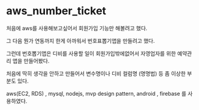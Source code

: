 # aws_number_ticket
처음에 aws를 사용해보고싶어서 회원가입 기능만 해볼려고 했다.

그 다음 뭔가 연동까지 한게 아까워서 번호표뽑기앱을 만들려고 했다.

그런데 번호뽑기앱은 디비를 사용할 일이 회원가입밖에없어서 자영업자를 위한 예약관리 앱을 만들어봤다.

처음에 딱히 생각을 안하고 만들어서 변수명이나 디비 컬럼명 (명명법) 등 좀 이상한 부분도 있다.

aws(EC2, RDS) , mysql, nodejs, mvp design pattern, android , firebase 를 사용하였다.
